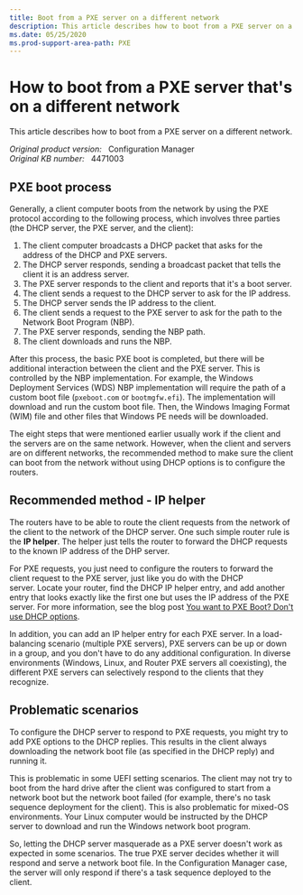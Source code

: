 ```yaml
---
title: Boot from a PXE server on a different network
description: This article describes how to boot from a PXE server on a different network.
ms.date: 05/25/2020
ms.prod-support-area-path: PXE
---
```

# How to boot from a PXE server that's on a different network

This article describes how to boot from a PXE server on a different network.

_Original product version:_ &nbsp; Configuration Manager  
_Original KB number:_ &nbsp; 4471003

## PXE boot process

Generally, a client computer boots from the network by using the PXE protocol according to the following process, which involves three parties (the DHCP server, the PXE server, and the client):

1. The client computer broadcasts a DHCP packet that asks for the address of the DHCP and PXE servers.
2. The DHCP server responds, sending a broadcast packet that tells the client it is an address server.
3. The PXE server responds to the client and reports that it's a boot server.
4. The client sends a request to the DHCP server to ask for the IP address.
5. The DHCP server sends the IP address to the client.
6. The client sends a request to the PXE server to ask for the path to the Network Boot Program (NBP).
7. The PXE server responds, sending the NBP path.
8. The client downloads and runs the NBP.

After this process, the basic PXE boot is completed, but there will be additional interaction between the client and the PXE server. This is controlled by the NBP implementation. For example, the Windows Deployment Services (WDS) NBP implementation will require the path of a custom boot file (`pxeboot.com` or `bootmgfw.efi`). The implementation will download and run the custom boot file. Then, the Windows Imaging Format (WIM) file and other files that Windows PE needs will be downloaded.

The eight steps that were mentioned earlier usually work if the client and the servers are on the same network. However, when the client and servers are on different networks, the recommended method to make sure the client can boot from the network without using DHCP options is to configure the routers.

## Recommended method - IP helper

The routers have to be able to route the client requests from the network of the client to the network of the DHCP server. One such simple router rule is the **IP helper**. The helper just tells the router to forward the DHCP requests to the known IP address of the DHP server.

For PXE requests, you just need to configure the routers to forward the client request to the PXE server, just like you do with the DHCP server. Locate your router, find the DHCP IP helper entry, and add another entry that looks exactly like the first one but uses the IP address of the PXE server. For more information, see the blog post [You want to PXE Boot? Don't use DHCP options](https://techcommunity.microsoft.com/t5/Configuration-Manager-Blog/You-want-to-PXE-Boot-Don-t-use-DHCP-Options/ba-p/275562).

In addition, you can add an IP helper entry for each PXE server. In a load-balancing scenario (multiple PXE servers), PXE servers can be up or down in a group, and you don't have to do any additional configuration. In diverse environments (Windows, Linux, and Router PXE servers all coexisting), the different PXE servers can selectively respond to the clients that they recognize.

## Problematic scenarios

To configure the DHCP server to respond to PXE requests, you might try to add PXE options to the DHCP replies. This results in the client always downloading the network boot file (as specified in the DHCP reply) and running it.

This is problematic in some UEFI setting scenarios. The client may not try to boot from the hard drive after the client was configured to start from a network boot but the network boot failed (for example, there's no task sequence deployment for the client). This is also problematic for mixed-OS environments. Your Linux computer would be instructed by the DHCP server to download and run the Windows network boot program.

So, letting the DHCP server masquerade as a PXE server doesn't work as expected in some scenarios. The true PXE server decides whether it will respond and serve a network boot file. In the Configuration Manager case, the server will only respond if there's a task sequence deployed to the client.
